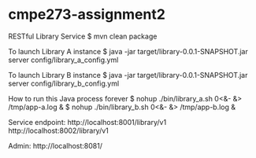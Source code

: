 cmpe273-assignment2
===================
RESTful Library Service
$ mvn clean package

To launch Library A instance
$ java -jar target/library-0.0.1-SNAPSHOT.jar server config/library_a_config.yml

To launch Library B instance
$ java -jar target/library-0.0.1-SNAPSHOT.jar server config/library_b_config.yml

How to run this Java process forever
$ nohup ./bin/library_a.sh 0<&- &> /tmp/app-a.log & $ nohup ./bin/library_b.sh 0<&- &> /tmp/app-b.log &

Service endpoint: http://localhost:8001/library/v1 http://localhost:8002/library/v1

Admin: http://localhost:8081/
